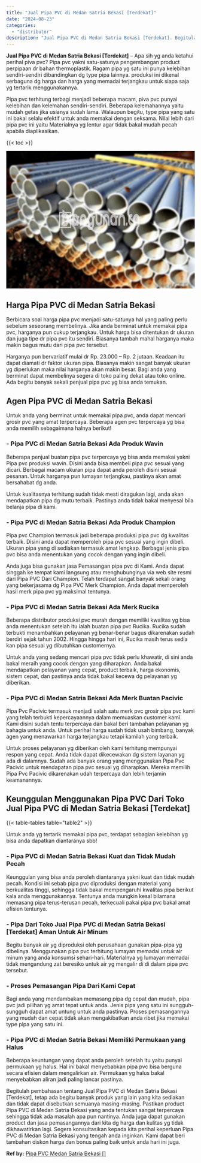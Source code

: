 ```yaml
---
title: "Jual Pipa PVC di Medan Satria Bekasi [Terdekat]"
date: "2024-08-23"
categories: 
  - "distributor"
description: "Jual Pipa PVC di Medan Satria Bekasi [Terdekat]. Begitulah pembahasan tentang Jual Pipa PVC di Medan Satria Bekasi [Terdekat], tetap ada begitu banyak prod..."
---
```


**Jual Pipa PVC di Medan Satria Bekasi \[Terdekat\]** – Apa sih yg anda ketahui perihal piva pvc? Pipa pvc yakni satu-satunya pengembangan product perpipaan dr bahan thermoplastik. Ragam pipa yg satu ini punya kelebihan sendiri-sendiri dibandingkan dg type pipa lainnya. produksi ini dikenal serbaguna dg harga dan harga yang memadai terjangkau untuk siapa saja yg tertarik menggunakannya.

Pipa pvc terhitung terbagi menjadi beberapa macam, piva pvc punyai kelebihan dan kelemahan sendiri-sendiri. Beberapa kelemahannya yaitu mudah getas jika usianya sudah lama. Walaupun begitu, type pipa yang satu ini bakal selalu efektif untuk anda memakai dengan seksama. Nilai lebih dari pipa pvc ini yaitu Materialnya yg lentur agar tidak bakal mudah pecah apabila diaplikasikan.

{{< toc >}}

![Jual Pipa PVC di Medan Satria Bekasi [Terdekat]](/images/jaul-pipa-pvc-51.png)

## Harga Pipa PVC di Medan Satria Bekasi

Berbicara soal harga pipa pvc menjadi satu-satunya hal yang paling perlu sebelum seseorang membelinya. Jika anda berminat untuk memakai pipa pvc, harganya pun cukup terjangkau. Untuk harga bisa ditentukan dr ukuran dan juga tipe dr pipa pvc itu sendiri. Biasanya tambah mahal harganya maka makin bagus mutu dari pipa pvc tersebut.

Harganya pun bervariatif mulai dr Rp. 23.000 – Rp. 2 jutaan. Keadaan itu dapat diamati dr faktor ukuran pipa. Biasanya makin sangat banyak ukuran yg diperlukan maka nilai harganya akan makin besar. Bagi anda yang berminat dapat membelinya segera di toko paling dekat atau toko online. Ada begitu banyak sekali penjual pipa pvc yg bisa anda temukan.

## Agen Pipa PVC di Medan Satria Bekasi

Untuk anda yang berminat untuk memakai pipa pvc, anda dapat mencari grosir pvc yang amat terpercaya. Beberapa agen pvc terpercaya yg bisa anda memilih sebagaimana halnya berikut!

### \- Pipa PVC di Medan Satria Bekasi Ada Produk Wavin

Beberapa penjual buatan pipa pvc terpercaya yg bisa anda memakai yakni Pipa pvc produksi wavin. Disini anda bisa membeli pipa pvc sesuai yang dicari. Berbagai macam ukuran pipa dapat anda peroleh disini sesuai pesanan. Untuk harganya pun lumayan terjangkau, pastinya akan amat bersahabat dg anda.

Untuk kualitasnya terhitung sudah tidak mesti diragukan lagi, anda akan mendapatkan pipa dg mutu terbaik. Pastinya anda tidak bakal menyesal bila belanja pipa di kami.

### \- Pipa PVC di Medan Satria Bekasi Ada Produk Champion

Pipa pvc Champion termasuk jadi beberapa produksi pipa pvc dg kwalitas terbaik. Disini anda dapat memperoleh pipa pvc sesuai yang ingin dibeli. Ukuran pipa yang di sediakan termasuk amat lengkap. Berbagai jenis pipa pvc bisa anda menentukan yang cocok dengan yang ingin dibeli.

Anda juga bisa gunakan jasa Pemasangan pipa pvc di Kami. Anda dapat singgah ke tempat kami langsung atau menghubunginya via web site resmi dari Pipa PVC Dari Champion. Telah terdapat sangat banyak sekali orang yang bekerjasama dg Pipa PVC Merk Champion. Anda dapat memperoleh hasil merk pipa pvc yg maksimal tentunya.

### \- Pipa PVC di Medan Satria Bekasi Ada Merk Rucika

Beberapa distributor produksi pvc murah dengan memiliki kwalitas yg bisa anda menentukan setelah itu ialah buatan pipa pvc Rucika. Rucika sudah terbukti menambahkan pelayanan yg benar-benar bagus dikarenakan sudah berdiri sejak tahun 2002. Hingga hingga hari ini, Rucika masih terus sedia kan pipa sesuai yg dibutuhkan customernya.

Untuk anda yang sedang mencari pipa pvc tidak perlu khawatir, di sini anda bakal meraih yang cocok dengan yang diharapkan. Anda bakal mendapatkan pelayanan yang cepat, product terbaik, harga ekonomis, sistem cepat, dan pastinya anda tidak bakal kecewa dg pelayanan yg diberikan.

### \- Pipa PVC di Medan Satria Bekasi Ada Merk Buatan Pacivic

Pipa Pvc Pacivic termasuk menjadi salah satu merk pvc grosir pipa pvc kami yang telah terbukti kepercayaannya dalam memuaskan customer kami. Kami disini sudah tentu terpercaya dan bakal beri tambahan pelayanan yg bahagia untuk anda. Untuk perihal harga sudah tidak usah bimbang, banyak agen yang menawarkan harga terjangkau tetapi kamilah yang terbaik.

Untuk proses pelayanan yg diberikan oleh kami terhitung mempunyai respon yang cepat. Anda tidak dapat dikecewakan dg sistem layanan yg ada di dalamnya. Sudah ada banyak orang yang menggunakan Pipa Pvc Pacivic untuk mendapatan pipa pvc sesuai yg diharapkan. Mereka memilih Pipa Pvc Pacivic dikarenakan udah terpercaya dan lebih terjamin keamanannya.

## Keunggulan Menggunakan Pipa PVC Dari Toko Jual Pipa PVC di Medan Satria Bekasi \[Terdekat\]

{{< table-tables table="table2" >}}

Untuk anda yg tertarik memakai pipa pvc, terdapat sebagian kelebihan yg bisa anda dapatkan diantaranya sbb!

### \- Pipa PVC di Medan Satria Bekasi Kuat dan Tidak Mudah Pecah

Keunggulan yang bisa anda peroleh diantaranya yakni kuat dan tidak mudah pecah. Kondisi ini sebab pipa pvc diproduksi dengan material yang berkualitas tinggi, sehingga tidak bakal mempengaruhi kwalitas pipa berikut kala anda menggunakannya. Tentunya anda mungkin kesal bilamana memasang pipa terus-terusan pecah, terkecuali pakai pipa pvc bakal amat efisien tentunya.

### \- Pipa Dari Toko Jual Pipa PVC di Medan Satria Bekasi \[Terdekat\] Aman Untuk Air Minum

Begitu banyak air yg diproduksi oleh perusahaan gunakan pipa-pipa yg dibelinya. Menggunakan pipa pvc terhitung lumayan memadai untuk air minum yang anda konsumsi sehari-hari. Materialnya yg lumayan memadai tidak mengandung zat beresiko untuk air yg mengalir di di dalam pipa pvc tersebut.

### \- Proses Pemasangan Pipa Dari Kami Cepat

Bagi anda yang mendambakan memasang pipa dg cepat dan mudah, pipa pvc jadi pilihan yg amat tepat untuk anda. Jenis pipa yang satu ini sungguh-sungguh dapat amat untung untuk anda pastinya. Proses pemasangannya yang mudah dan cepat tidak akan mengakibatkan anda ribet jika memakai type pipa yang satu ini.

### \- Pipa PVC di Medan Satria Bekasi Memiliki Permukaan yang Halus

Beberapa keuntungan yang dapat anda peroleh setelah itu yaitu punyai permukaan yg halus. Hal ini bakal menyebabkan pipa pvc bisa berguna secara efisien dalam mengalirkan air. Permukaan yg halus bakal menyebabkan aliran jadi paling lancar pastinya.

Begitulah pembahasan tentang Jual Pipa PVC di Medan Satria Bekasi \[Terdekat\], tetap ada begitu banyak produk yang lain yang kita sediakan dan tidak dapat disebutkan semuanya masing-masing. Pastikan product Pipa PVC di Medan Satria Bekasi yang anda tentukan sangat terpercaya sehingga tidak ada masalah apa pun nantinya. Anda juga dapat gunakan product dan jasa pemasangannya dari kita dg harga dan kulitas yg tidak dikhawatirkan lagi. Segera konsultasikan kepada kita perihal keperluan Pipa PVC di Medan Satria Bekasi yang tengah anda inginkan. Kami dapat beri tambahan diskon harga dan bonus paling baik untuk anda hari ini juga.

**Ref by:** [Pipa PVC Medan Satria Bekasi []](https://id.wikipedia.org/wiki/Pipa)
